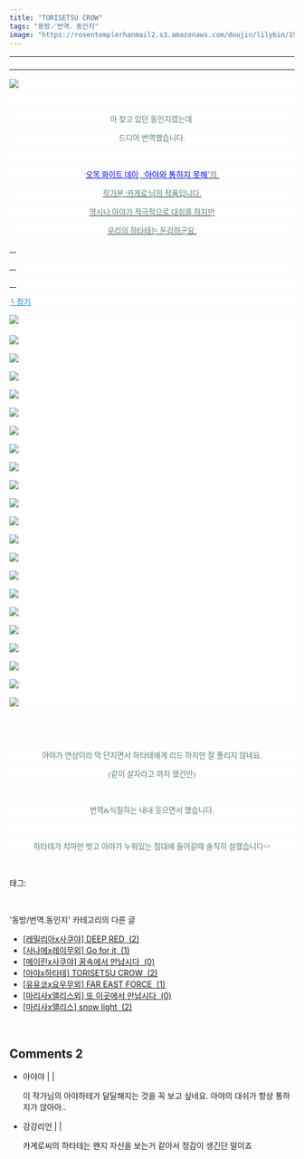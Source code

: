```yaml
---
title: "TORISETSU CROW"
tags: "동방／번역．동인지"
image: "https://rosentemplerhanmail2.s3.amazonaws.com/doujin/lilybin/1932/001.jpg"
---
```

<div class="article">
<div class="area_view">
<div><table border="0" style="border-collapse:collapse; background: white"><colgroup><col style="width:1045px"/></colgroup><tbody valign="top"><tr><td style="padding-top: 1px; padding-left: 1px; padding-bottom: 1px; padding-right: 1px" valign="bottom"> </td></tr></tbody></table></div><p style="text-align: justify; background: white"><img src="{{ site.imgserver12 }}/lilybin/1932/001.jpg"/><span style="color:#557a74; font-family:돋움; font-size:10pt">
</span></p><p style="text-align: justify; background: white"> 
 </p><p style="text-align: center; background: white"><span style="color:#557a74; font-family:돋움; font-size:10pt">아 찾고 있던 동인지였는데 
</span></p><p style="text-align: center; background: white"><span style="color:#557a74; font-family:돋움; font-size:10pt">드디어 번역했습니다.
</span></p><p style="text-align: center; background: white"> 
 </p><p style="text-align: center; background: white"><span style="font-family:돋움; font-size:10pt"><span style="color:#557a74">'<a href="http://blog.naver.com/cjb0236/150176229023" target="_blank"></a></span><a href="http://blog.naver.com/cjb0236/150176229023" target="_blank"><span style="color:blue; text-decoration:underline">오목 화이트 데이</span><span style="color:#557a74">', '</span></a><a href="http://blog.naver.com/cjb0236/150176936844" target="_blank"></a></span><a href="http://blog.naver.com/cjb0236/150176936844" target="_blank"><span style="color:blue; text-decoration:underline">아야와 통하지 못해</span><span style="color:#557a74">'의 
</span></a></p><p style="text-align: center; background: white"><a href="http://blog.naver.com/cjb0236/150176936844" target="_blank"><span style="color:#557a74; font-family:돋움; font-size:10pt">작가분 '카게로'님의 작품입니다.
</span></a></p><p style="text-align: center; background: white"><a href="http://blog.naver.com/cjb0236/150176936844" target="_blank"><span style="color:#557a74; font-family:돋움; font-size:10pt">역시나 아야가 적극적으로 대쉬를 하지만
</span></a></p><p style="text-align: center; background: white"><a href="http://blog.naver.com/cjb0236/150176936844" target="_blank"><span style="color:#557a74; font-family:돋움; font-size:10pt">우리의 하타테는 둔감하군요.
</span></a></p><p style="text-align: justify; background: white"><a href="http://blog.naver.com/cjb0236/150176936844" target="_blank"> 
 </a></p><p style="text-align: justify; background: white"><a href="http://blog.naver.com/cjb0236/150176936844" target="_blank"> 
 </a></p><p style="text-align: justify; background: white"><a href="http://blog.naver.com/cjb0236/150176936844" target="_blank"> 
 </a></p><p style="text-align: justify; background: white"><a href="http://blog.naver.com/PostView.nhn?blogId=cjb0236&amp;logNo=150180182030&amp;parentCategoryNo=&amp;categoryNo=65&amp;viewDate=&amp;isShowPopularPosts=false&amp;from=postView"><span style="color:#0482d6; font-family:돋움; font-size:10pt; text-decoration:underline">└ 접기</span></a><span style="color:#557a74; font-family:돋움; font-size:10pt">
</span></p><p style="text-align: justify; background: white"><img src="{{ site.imgserver12 }}/lilybin/1932/002.jpg"/><span style="color:#557a74; font-family:돋움; font-size:10pt"><br/><br/><img src="{{ site.imgserver12 }}/lilybin/1932/003.jpg"/><br/><br/><img src="{{ site.imgserver12 }}/lilybin/1932/004.jpg"/><br/><br/><img src="{{ site.imgserver12 }}/lilybin/1932/005.jpg"/><br/><br/><img src="{{ site.imgserver12 }}/lilybin/1932/006.jpg"/><br/><br/><img src="{{ site.imgserver12 }}/lilybin/1932/007.jpg"/><br/><br/><img src="{{ site.imgserver12 }}/lilybin/1932/008.jpg"/><br/><br/><img src="{{ site.imgserver12 }}/lilybin/1932/009.jpg"/><br/><br/><img src="{{ site.imgserver12 }}/lilybin/1932/010.jpg"/><br/><br/><img src="{{ site.imgserver12 }}/lilybin/1932/011.jpg"/><br/><br/><img src="{{ site.imgserver12 }}/lilybin/1932/012.jpg"/><br/><br/><img src="{{ site.imgserver12 }}/lilybin/1932/013.jpg"/><br/><br/><img src="{{ site.imgserver12 }}/lilybin/1932/014.jpg"/><br/><br/><img src="{{ site.imgserver12 }}/lilybin/1932/015.jpg"/><br/><br/><img src="{{ site.imgserver12 }}/lilybin/1932/016.jpg"/><br/><br/><img src="{{ site.imgserver12 }}/lilybin/1932/017.jpg"/><br/><br/><img src="{{ site.imgserver12 }}/lilybin/1932/018.jpg"/><br/><br/><img src="{{ site.imgserver12 }}/lilybin/1932/019.jpg"/><br/><br/><img src="{{ site.imgserver12 }}/lilybin/1932/020.jpg"/><br/><br/><img src="{{ site.imgserver12 }}/lilybin/1932/021.jpg"/><br/><br/><img src="{{ site.imgserver12 }}/lilybin/1932/022.jpg"/><br/><br/><img src="{{ site.imgserver12 }}/lilybin/1932/023.jpg"/>
</span></p><p style="text-align: justify; background: white"> 
 </p><p style="text-align: center; background: white"> 
 </p><p style="text-align: center; background: white"><span style="color:#557a74; font-family:돋움; font-size:10pt">아야가 연상이라 막 던지면서 하타테에게 리드 하지만 잘 풀리지 않네요.
</span></p><p style="text-align: center; background: white"><span style="color:#557a74; font-family:돋움; font-size:10pt">(같이 살자라고 까지 했건만)
</span></p><p style="text-align: center; background: white"> 
 </p><p style="text-align: center; background: white"><span style="color:#557a74; font-family:돋움; font-size:10pt">번역&amp;식질하는 내내 웃으면서 했습니다.
</span></p><p style="text-align: center; background: white"> 
 </p><p style="text-align: center; background: white"><span style="color:#557a74; font-family:돋움; font-size:10pt">하타테가 치마만 벗고 아야가 누워있는 침대에 들어갈때 솔직히 설랬습니다^^
</span></p>
</div></div><br/>
<div class="tagTrail">
<p>태그: </p>
<ul>
</ul>
</div><br/>
<div class="another">
<p>'동방/번역.동인지' 카테고리의 다른 글</p>
<ul>
<li><a href="/lilybin_1935">
[레밀리아x사쿠야] DEEP RED  (2)
</a></li>
<li><a href="/lilybin_1934">
[사나에x레이무외] Go for it  (1)
</a></li>
<li><a href="/lilybin_1933">
[메이린x사쿠야] 꿈속에서 만납시다  (0)
</a></li>
<li><a href="/lilybin_1932">
[아야x하타테] TORISETSU CROW  (2)
</a></li>
<li><a href="/lilybin_1931">
[유유코x요우무외] FAR EAST FORCE  (1)
</a></li>
<li><a href="/lilybin_1930">
[마리사x앨리스외] 또 이곳에서 만납시다  (0)
</a></li>
<li><a href="/lilybin_1929">
[마리사x앨리스] snow light  (2)
</a></li>
</ul>
</div><br/>
<div class="comment">
<h2 class="bold">Comments <span id="commentCount1932">2</span></h2>
<div style="clear:both;">
<div id="entry1932Comment" style="display:block">
<ul class="list_reply">
<li class="rp_general" id="comment12137262">
<div class="post-comment">
<div>
<span>
<i class="fa fa-user"></i>아야야 |
                                |
                               
</span>
<p>이 작가님의 아야하테가 달달해지는 것을 꼭 보고 싶네요. 아야의 대쉬가 항상 통하지가 않아아..</p>

</div>
</div>
</li>
<li class="rp_general" id="comment14459950">
<div class="post-comment">
<div>
<span>
<i class="fa fa-user"></i>강강리언 |
                                |
                               
</span>
<p>카게로씨의 하타테는 왠지 자신을 보는거 같아서 정감이 생긴단 말이죠</p>

</div>
</div>
</li>
</ul>
</div>
</div>
</div><br/>
<br/>
<p id="refer"></p>
<br/>

